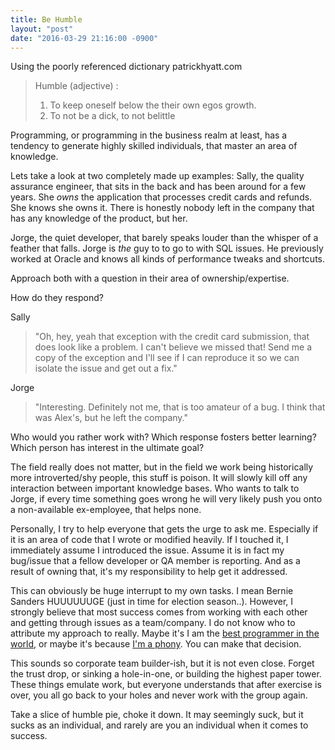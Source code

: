 ```yaml
---
title: Be Humble
layout: "post"
date: "2016-03-29 21:16:00 -0900"
---
```



Using the poorly referenced dictionary patrickhyatt.com

> Humble (adjective) :
>    1. To keep oneself below the their own egos growth.
>    2. To not be a dick, to not belittle

Programming, or programming in the business realm at least, has a tendency to generate highly skilled individuals, that master an area of knowledge.

Lets take a look at two completely made up examples:
Sally, the quality assurance engineer, that sits in the back and has been around for a few years. She *owns* the application that processes credit cards and refunds. She knows she owns it. There is honestly nobody left in the company that has any knowledge of the product, but her.  

Jorge, the quiet developer, that barely speaks louder than the whisper of a feather that falls. Jorge is *the* guy to to go to with SQL issues. He previously worked at Oracle and knows all kinds of performance tweaks and shortcuts.  

Approach both with a question in their area of ownership/expertise.  

How do they respond?  

Sally

> "Oh, hey, yeah that exception with the credit card submission, that does look like a problem. I can't believe we missed that!
> Send me a copy of the exception and I'll see if I can reproduce it so we can isolate the issue and get out a fix."

Jorge

> "Interesting. Definitely not me, that is too amateur of a bug. I think that was Alex's, but he left the company."

Who would you rather work with?
Which response fosters better learning?
Which person has interest in the ultimate goal?

The field really does not matter, but in the field we work being historically more introverted/shy people, this stuff is poison. It will slowly kill off any interaction between important knowledge bases. Who wants to talk to Jorge, if every time something goes wrong he will very likely push you onto a non-available ex-employee, that helps none.

Personally, I try to help everyone that gets the urge to ask me. Especially if it is an area of code that I wrote or modified heavily. If I touched it, I immediately assume I introduced the issue. Assume it is in fact my bug/issue that a fellow developer or QA member is reporting. And as a result of owning that, it's my responsibility to help get it addressed.

This can obviously be huge interrupt to my own tasks. I mean Bernie Sanders HUUUUUUGE (just in time for election season..). However, I strongly believe that most success comes from working with each other and getting through issues as a team/company.
I do not know who to attribute my approach to really. Maybe it's I am the <a href="http://blog.codinghorror.com/why-im-the-best-programmer-in-the-world/" target="_blank">best programmer in the world</a>, or maybe it's because <a href="http://www.hanselman.com/blog/ImAPhonyAreYou.aspx" target="_blank">I'm a phony</a>. You can make that decision.

This sounds so corporate team builder-ish, but it is not even close. Forget the trust drop, or sinking a hole-in-one, or building the highest paper tower. These things emulate work, but everyone understands that after exercise is over, you all go back to your holes and never work with the group again.

Take a slice of humble pie, choke it down. It may seemingly suck, but it sucks as an individual, and rarely are you an individual when it comes to success.
